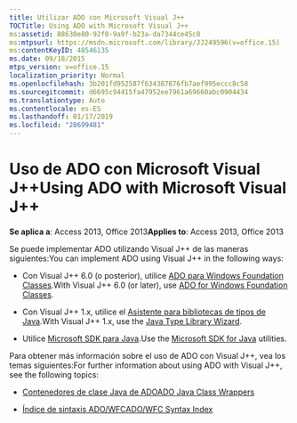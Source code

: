 ```yaml
---
title: Utilizar ADO con Microsoft Visual J++
TOCTitle: Using ADO with Microsoft Visual J++
ms:assetid: 88630e80-92f0-9a9f-b23a-da7344ce45c8
ms:mtpsurl: https://msdn.microsoft.com/library/JJ249596(v=office.15)
ms:contentKeyID: 48546135
ms.date: 09/18/2015
mtps_version: v=office.15
localization_priority: Normal
ms.openlocfilehash: 3b201fd952587f634387876fb7aef995eccc8c58
ms.sourcegitcommit: d6695c94415fa47952ee7961a69660abc0904434
ms.translationtype: Auto
ms.contentlocale: es-ES
ms.lasthandoff: 01/17/2019
ms.locfileid: "28699481"
---
```

# <a name="using-ado-with-microsoft-visual-j"></a><span data-ttu-id="10476-102">Uso de ADO con Microsoft Visual J++</span><span class="sxs-lookup"><span data-stu-id="10476-102">Using ADO with Microsoft Visual J++</span></span>

<span data-ttu-id="10476-103">**Se aplica a**: Access 2013, Office 2013</span><span class="sxs-lookup"><span data-stu-id="10476-103">**Applies to**: Access 2013, Office 2013</span></span>

<span data-ttu-id="10476-104">Se puede implementar ADO utilizando Visual J++ de las maneras siguientes:</span><span class="sxs-lookup"><span data-stu-id="10476-104">You can implement ADO using Visual J++ in the following ways:</span></span>

  - <span data-ttu-id="10476-105">Con Visual J++ 6.0 (o posterior), utilice [ADO para Windows Foundation Classes](ado-wfc-programming.md).</span><span class="sxs-lookup"><span data-stu-id="10476-105">With Visual J++ 6.0 (or later), use [ADO for Windows Foundation Classes](ado-wfc-programming.md).</span></span>

  - <span data-ttu-id="10476-106">Con Visual J++ 1.x, utilice el [Asistente para bibliotecas de tipos de Java](using-the-java-type-library-wizard.md).</span><span class="sxs-lookup"><span data-stu-id="10476-106">With Visual J++ 1.x, use the [Java Type Library Wizard](using-the-java-type-library-wizard.md).</span></span>

  - <span data-ttu-id="10476-107">Utilice [Microsoft SDK para Java](using-the-microsoft-sdk-for-java.md).</span><span class="sxs-lookup"><span data-stu-id="10476-107">Use the [Microsoft SDK for Java](using-the-microsoft-sdk-for-java.md) utilities.</span></span>

<span data-ttu-id="10476-108">Para obtener más información sobre el uso de ADO con Visual J++, vea los temas siguientes:</span><span class="sxs-lookup"><span data-stu-id="10476-108">For further information about using ADO with Visual J++, see the following topics:</span></span>

  - [<span data-ttu-id="10476-109">Contenedores de clase Java de ADO</span><span class="sxs-lookup"><span data-stu-id="10476-109">ADO Java Class Wrappers</span></span>](ado-java-class-wrappers.md)

  - [<span data-ttu-id="10476-110">Índice de sintaxis ADO/WFC</span><span class="sxs-lookup"><span data-stu-id="10476-110">ADO/WFC Syntax Index</span></span>](https://docs.microsoft.com/office/vba/access/concepts/miscellaneous/ado-wfc-syntax-index)


